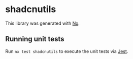 # shadcnutils

This library was generated with [Nx](https://nx.dev).

## Running unit tests

Run `nx test shadcnutils` to execute the unit tests via [Jest](https://jestjs.io).
